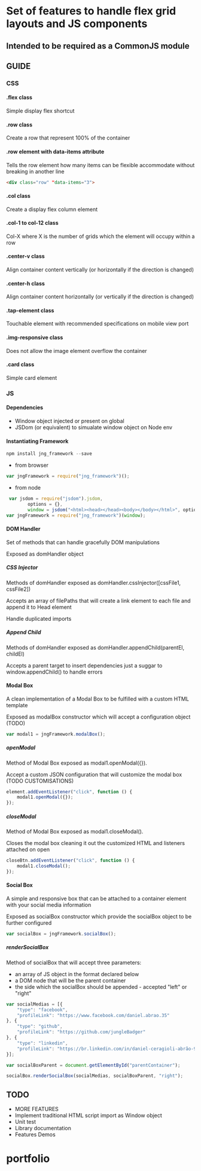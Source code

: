 # Set of features to handle flex grid layouts and JS components

## Intended to be required as a CommonJS module

## GUIDE

### CSS
#### .flex class
Simple display flex shortcut

#### .row class
Create a row that represent 100% of the container

#### .row element with data-items attribute
Tells the row element how many items can be flexible accommodate without breaking in another line
```html
<div class="row" "data-items="3">
```


#### .col class
Create a display flex column element

#### .col-1 to col-12 class
Col-X where X is the number of grids which the element will occupy within a row

#### .center-v class
Align container content vertically (or horizontally if the direction is changed)

#### .center-h class
Align container content horizontally (or vertically if the direction is changed)

#### .tap-element class
Touchable element with recommended specifications on mobile view port

#### .img-responsive class
Does not allow the image element overflow the container

#### .card class
Simple card element

### JS

#### Dependencies
* Window object injected or present on global
* JSDom (or equivalent) to simualate window object on Node env

#### Instantiating Framework
```js
npm install jng_framework --save
```
* from browser
```js
var jngFramework = require("jng_framework")();
```
* from node
```js
 var jsdom = require("jsdom").jsdom,
        options = {},
        window = jsdom("<html><head></head><body></body></html>", options).defaultView;
var jngFramework = require("jng_framework")(window);
```

#### DOM Handler
Set of methods that can handle gracefully DOM manipulations

Exposed as domHandler object

##### CSS Injector
Methods of domHandler exposed as domHandler.cssInjector([cssFile1, cssFile2])

Accepts an array of filePaths that will create a link element to each file and append it to Head element

Handle duplicated imports
 
##### Append Child
Methods of domHandler exposed as domHandler.appendChild(parentEl, childEl)

Accepts a parent target to insert dependencies just a suggar to window.appendChild() to handle errors

#### Modal Box
A clean implementation of a Modal Box to be fulfilled with a custom HTML template

Exposed as modalBox constructor which will accept a configuration object (TODO)
```js
var modal1 = jngFramework.modalBox();
```

##### openModal
Method of Modal Box exposed as modal1.openModal({}).

Accept a custom JSON configuration that will customize the modal box (TODO CUSTOMISATIONS)
```js
element.addEventListener("click", function () {
    modal1.openModal({});
});
```
##### closeModal
Method of Modal Box exposed as modal1.closeModal().

Closes the modal box cleaning it out the customized HTML and listeners attached on open
```js
closeBtn.addEventListener("click", function () {
    modal1.closeModal();
});
```

#### Social Box
A simple and responsive box that can be attached to a container element with your social media information

Exposed as socialBox constructor which provide the socialBox object to be further configured
```js
var socialBox = jngFramework.socialBox();
```

##### renderSocialBox
Method of socialBox that will accept three parameters:
* an array of JS object in the format declared below
* a DOM node that will be the parent container
* the side which the socialBox should be appended - accepted "left" or "right"

```js
var socialMedias = [{
    "type": "facebook",
    "profileLink": "https://www.facebook.com/daniel.abrao.35"
}, {
    "type": "github",
    "profileLink": "https://github.com/jungleBadger"
}, {
    "type": "linkedin",
    "profileLink": "https://br.linkedin.com/in/daniel-ceragioli-abrão-92935675"
}];

var socialBoxParent = document.getElementById("parentContainer");

socialBox.renderSocialBox(socialMedias, socialBoxParent, "right");
```


## TODO
* MORE FEATURES
* Implement traditional HTML script import as Window object
* Unit test
* Library documentation
* Features Demos
# portfolio
